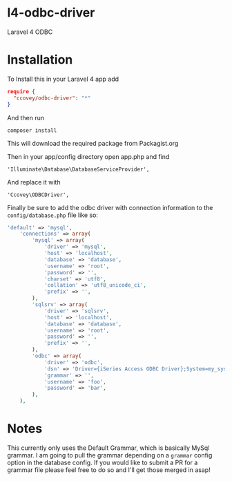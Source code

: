 l4-odbc-driver
==============

Laravel 4 ODBC 

Installation
============

To Install this in your Laravel 4 app add

```json
require {
  "ccovey/odbc-driver": "*"
}
```

And then run 

`composer install`

This will download the required package from Packagist.org

Then in your app/config directory open app.php and find 

`'Illuminate\Database\DatabaseServiceProvider',`

And replace it with

`'Ccovey\ODBCDriver',`

Finally be sure to add the odbc driver with connection information to the `config/database.php` file like so:

```php
'default' => 'mysql',
    'connections' => array(
        'mysql' => array(
            'driver' => 'mysql',
            'host' => 'localhost',
            'database' => 'database',
            'username' => 'root',
            'password' => '',
            'charset' => 'utf8',
            'collation' => 'utf8_unicode_ci',
            'prefix' => '',
        ),
        'sqlsrv' => array(
            'driver' => 'sqlsrv',
            'host' => 'localhost',
            'database' => 'database',
            'username' => 'root',
            'password' => '',
            'prefix' => '',
        ),
        'odbc' => array(
            'driver' => 'odbc',
            'dsn' => 'Driver={iSeries Access ODBC Driver};System=my_system_name;',
            'grammar' => '',
            'username' => 'foo',
            'password' => 'bar',
        ),
    ),
```

Notes
==========

This currently only uses the Default Grammar, which is basically MySql grammar. I am going to pull the grammar depending on a `grammar` config option in the database config. If you would like to submit a PR for a grammar file please feel free to do so and I'll get those merged in asap!


